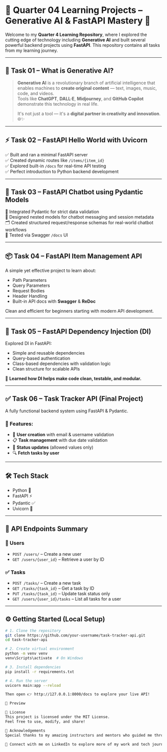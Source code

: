 # 🌟 Quarter 04 Learning Projects – Generative AI & FastAPI Mastery 🚀

Welcome to my **Quarter 4 Learning Repository**, where I explored the cutting edge of technology including **Generative AI** and built several powerful backend projects using **FastAPI**. This repository contains all tasks from my learning journey.  

---

## 📘 Task 01 – What is Generative AI?

> **Generative AI** is a revolutionary branch of artificial intelligence that enables machines to **create original content** — text, images, music, code, and videos.  
> Tools like **ChatGPT**, **DALL·E**, **Midjourney**, and **GitHub Copilot** demonstrate this technology in real life.  
>  
> It's not just a tool — it's a **digital partner in creativity and innovation**. 🌐✨

---

## ⚡ Task 02 – FastAPI Hello World with Uvicorn

✅ Built and ran a minimal FastAPI server  
✅ Created dynamic routes like `/items/{item_id}`  
✅ Explored built-in `/docs` for real-time API testing  
✅ Perfect introduction to Python backend development

---

## 🤖 Task 03 – FastAPI Chatbot using Pydantic Models

🎯 Integrated Pydantic for strict data validation  
🧠 Designed nested models for chatbot messaging and session metadata  
🗂 Created structured request/response schemas for real-world chatbot workflows  
🧪 Tested via Swagger `/docs` UI

---

## 📦 Task 04 – FastAPI Item Management API

A simple yet effective project to learn about:
- Path Parameters  
- Query Parameters  
- Request Bodies  
- Header Handling  
- Built-in API docs with **Swagger** & **ReDoc**

Clean and efficient for beginners starting with modern API development.

---

## 🧩 Task 05 – FastAPI Dependency Injection (DI)

Explored DI in FastAPI:
- Simple and reusable dependencies  
- Query-based authentication  
- Class-based dependencies with validation logic  
- Clean structure for scalable APIs

🧠 **Learned how DI helps make code clean, testable, and modular.**

---

## ✅ Task 06 – Task Tracker API (Final Project)

A fully functional backend system using FastAPI & Pydantic.

### 🚀 Features:
- 🔐 **User creation** with email & username validation  
- 📋 **Task management** with due date validation  
- 🔄 **Status updates** (allowed values only)  
- 🔍 **Fetch tasks by user**

---

## 🛠 Tech Stack

- Python 🐍  
- FastAPI ⚡  
- Pydantic ✅  
- Uvicorn 🔄  

---

## 🔗 API Endpoints Summary

### 👤 Users
- `POST /users/` – Create a new user  
- `GET /users/{user_id}` – Retrieve a user by ID

### ✅ Tasks
- `POST /tasks/` – Create a new task  
- `GET /tasks/{task_id}` – Get a task by ID  
- `PUT /tasks/{task_id}` – Update task status only  
- `GET /users/{user_id}/tasks` – List all tasks for a user

---

## ⚙️ Getting Started (Local Setup)

```bash
# 1. Clone the repository
git clone https://github.com/your-username/task-tracker-api.git
cd task-tracker-api

# 2. Create virtual environment
python -m venv venv
venv\Scripts\activate  # On Windows

# 3. Install dependencies
pip install -r requirements.txt

# 4. Run the server
uvicorn main:app --reload

Then open 👉 http://127.0.0.1:8000/docs to explore your live API!

📸 Preview

📄 License
This project is licensed under the MIT License.
Feel free to use, modify, and share!

🙌 Acknowledgements
Special thanks to my amazing instructors and mentors who guided me through this journey. 💙

🚀 Connect with me on LinkedIn to explore more of my work and tech journey.



